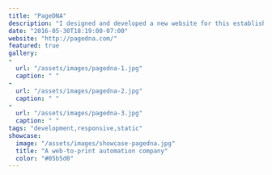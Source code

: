```yaml
---
title: "PageDNA"
description: "I designed and developed a new website for this established company based in Seattle that provides e-commerce and print automation solutions for global enterprises. This is a static website using Webhook CMS."
date: "2016-05-30T18:19:00-07:00"
website: "http://pagedna.com/"
featured: true
gallery:
-
  url: "/assets/images/pagedna-1.jpg"
  caption: " "
-
  url: "/assets/images/pagedna-2.jpg"
  caption: " "
-
  url: "/assets/images/pagedna-3.jpg"
  caption: " "
tags: "development,responsive,static"
showcase:
  image: "/assets/images/showcase-pagedna.jpg"
  title: "A web-to-print automation company"
  color: "#05b5d0"
---
```


